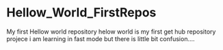 # Hellow_World_FirstRepos
My first Hellow world repository
helow world is my first get hub repository projece
i am learning in fast mode
but there is little bit confusion....
